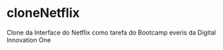 # cloneNetflix
Clone da Interface do Netflix como tarefa do Bootcamp everis da Digital Innovation One
